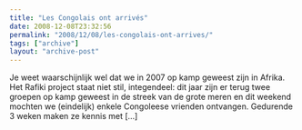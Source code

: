 ```yaml
---
title: "Les Congolais ont arrivés"
date: 2008-12-08T23:32:56
permalink: "2008/12/08/les-congolais-ont-arrives/"
tags: ["archive"]
layout: "archive-post"
---
```

Je weet waarschijnlijk wel dat we in 2007 op kamp geweest zijn in Afrika. Het Rafiki project staat niet stil, integendeel: dit jaar zijn er terug twee groepen op kamp geweest in de streek van de grote meren en dit weekend mochten we (eindelijk) enkele Congoleese vrienden ontvangen. Gedurende 3 weken maken ze kennis met \[…\]
